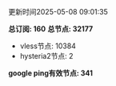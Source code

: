 更新时间2025-05-08 09:01:35

**总订阅: 160**
**总节点: 32177**
- vless节点: 10384
- hysteria2节点: 2

**google ping有效节点: 341**
